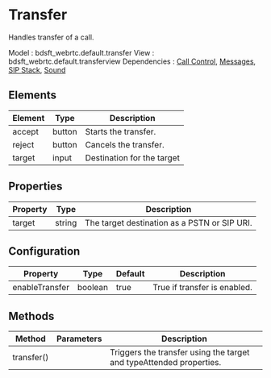 # Transfer

Handles transfer of a call.

Model : bdsft_webrtc.default.transfer
View : bdsft_webrtc.default.transferview
Dependencies : [Call Control](../callcontrol), [Messages](../messages), [SIP Stack](../sipstack), [Sound](../sound)

## Elements
<a name="elements"></a>

Element  |Type    |Description
---------|--------|----------------------------
accept   |button  |Starts the transfer.
reject   |button  |Cancels the transfer.
target   |input   |Destination for the target

## Properties
<a name="properties"></a>

Property  |Type    |Description
----------|--------|----------------------------------------------
target    |string  |The target destination as a PSTN or SIP URI.

## Configuration
<a name="configuration"></a>

Property        |Type     |Default  |Description
----------------|---------|---------|------------------------------
enableTransfer  |boolean  |true     |True if transfer is enabled.

## Methods
<a name="methods"></a>

Method      |Parameters  |Description
------------|------------|---------------------------------------------------------------------
transfer()  |            |Triggers the transfer using the target and typeAttended properties.
